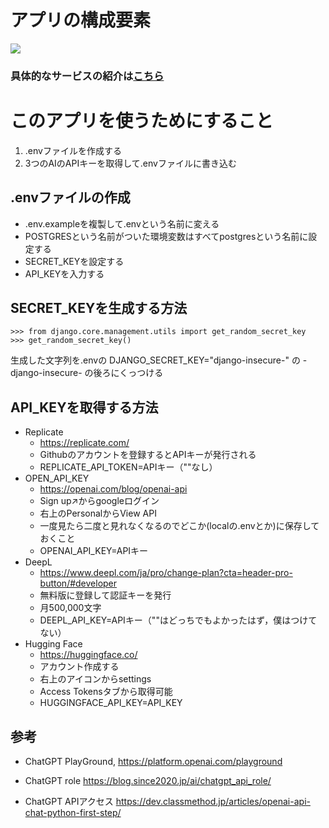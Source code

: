 # アプリの構成要素

![](docs/img/development.jpg)

### 具体的なサービスの紹介は[こちら](https://qiita.com/rabbit0624/items/959ab309802e1a8e5115)



# このアプリを使うためにすること
1. .envファイルを作成する
2. 3つのAIのAPIキーを取得して.envファイルに書き込む

## .envファイルの作成
- .env.exampleを複製して.envという名前に変える
- POSTGRESという名前がついた環境変数はすべてpostgresという名前に設定する
- SECRET_KEYを設定する
- API_KEYを入力する

## SECRET_KEYを生成する方法
```
>>> from django.core.management.utils import get_random_secret_key
>>> get_random_secret_key()
```

生成した文字列を.envの
DJANGO_SECRET_KEY="django-insecure-"
の -django-insecure- の後ろにくっつける

## API_KEYを取得する方法
- Replicate
    - https://replicate.com/
    - Githubのアカウントを登録するとAPIキーが発行される
    - REPLICATE_API_TOKEN=APIキー（""なし）
- OPEN_API_KEY
    - https://openai.com/blog/openai-api
    - Sign up↗からgoogleログイン
    - 右上のPersonalからView API
    - 一度見たら二度と見れなくなるのでどこか(localの.envとか)に保存しておくこと
    - OPENAI_API_KEY=APIキー
- DeepL
    - https://www.deepl.com/ja/pro/change-plan?cta=header-pro-button/#developer
    - 無料版に登録して認証キーを発行
    - 月500,000文字
    - DEEPL_API_KEY=APIキー（""はどっちでもよかったはず，僕はつけてない）
- Hugging Face
    - https://huggingface.co/
    - アカウント作成する
    - 右上のアイコンからsettings
    - Access Tokensタブから取得可能
    - HUGGINGFACE_API_KEY=API_KEY
 

## 参考
- ChatGPT PlayGround, 
https://platform.openai.com/playground

- ChatGPT role
https://blog.since2020.jp/ai/chatgpt_api_role/

- ChatGPT APIアクセス
https://dev.classmethod.jp/articles/openai-api-chat-python-first-step/
